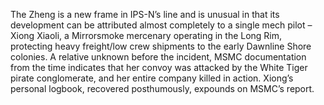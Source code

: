 The Zheng is a new frame in IPS-N’s line and is unusual in that its development can be attributed almost completely to a single mech pilot – Xiong Xiaoli, a Mirrorsmoke mercenary operating in the Long Rim, protecting heavy freight/low crew shipments to the early Dawnline Shore colonies. A relative unknown before the incident, MSMC documentation from the time indicates that her convoy was attacked by the White Tiger pirate conglomerate, and her entire company killed in action. Xiong’s personal logbook, recovered posthumously, expounds on MSMC’s report.